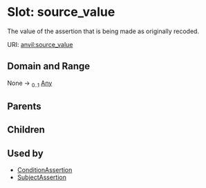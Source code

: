 
# Slot: source_value

The value of the assertion that is being made as originally recoded.

URI: [anvil:source_value](https://anvilproject.org/acr-harmonized-data-model/source_value)


## Domain and Range

None &#8594;  <sub>0..1</sub> [Any](Any.md)

## Parents


## Children


## Used by

 * [ConditionAssertion](ConditionAssertion.md)
 * [SubjectAssertion](SubjectAssertion.md)
